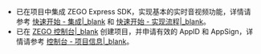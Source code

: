 - 已在项目中集成 ZEGO Express SDK，实现基本的实时音视频功能，详情请参考 [快速开始 - 集成\|_blank](!Integration/SDK_Integration) 和 [快速开始 - 实现流程\|_blank](!Integration/Solution_Implementation)。
- 已在 [ZEGO 控制台\|_blank](https://console.zego.im) 创建项目，并申请有效的 AppID 和 AppSign，详情请参考 [控制台 - 项目信息\|_blank](#12107)。








